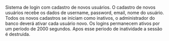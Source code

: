 Sistema de login com cadastro de novos usuários.
O cadastro de novos usuários recebe os dados de username, password, email, nome do usuário.
Todos os novos cadastros se iniciam como inativos, o administrador do banco deverá ativar cada usuário novo.
Os logins permanecem ativos por um período de 2000 segundos.  Apos esse periodo de inatividade a sessão é destruida.
